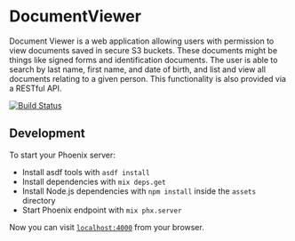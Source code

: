 # DocumentViewer

Document Viewer is a web application allowing users with permission to view documents saved in secure S3 buckets. These documents might be things like signed forms and identification documents. The user is able to search by last name, first name, and date of birth, and list and view all documents relating to a given person. This functionality is also provided via a RESTful API.

[![Build Status](https://github.com/mbta/document_viewer/actions/workflows/elixir.yml/badge.svg)](https://github.com/mbta/document_viewer/actions/workflows/elixir.yml)

## Development

To start your Phoenix server:

- Install asdf tools with `asdf install`
- Install dependencies with `mix deps.get`
- Install Node.js dependencies with `npm install` inside the `assets` directory
- Start Phoenix endpoint with `mix phx.server`

Now you can visit [`localhost:4000`](http://localhost:4000) from your browser.
